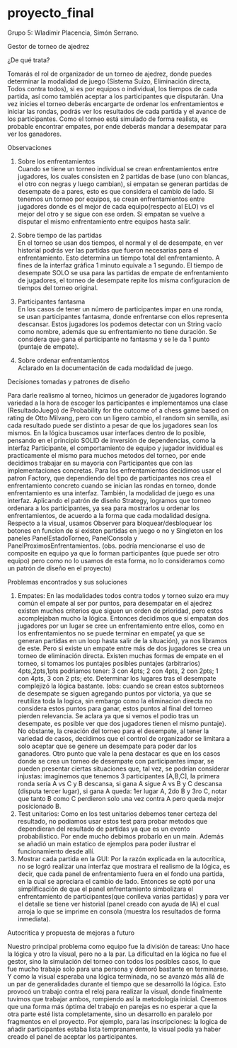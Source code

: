 # proyecto_final
Grupo 5: Wladimir Placencia, Simón Serrano.  

Gestor de torneo de ajedrez  

¿De qué trata?   

Tomarás el rol de organizador de un torneo de ajedrez, donde puedes determinar la modalidad de juego (Sistema Suizo, Eliminación directa, Todos contra todos), si es por equipos o individual, los tiempos 
de cada partida, así como también aceptar a los participantes que disputarán. Una vez inicies el torneo deberás encargarte de ordenar los enfrentamientos e iniciar las rondas, podrás ver los resultados de cada 
partida y el avance de los participantes. Como el torneo está simulado de forma realista, es probable encontrar empates, por ende deberás mandar a desempatar para ver los ganadores. 

Observaciones  

1. Sobre los enfrentamientos    
   Cuando se tiene un torneo individual se crean enfrentamientos entre jugadores, los cuales consisten en 2 partidas de base (uno con blancas, el otro con negras y luego cambian), si empatan se generan partidas     de desempate de a pares, esto es que considera el cambio de lado. Si tenemos un torneo por equipos, se crean enfrentamientos entre jugadores donde es el mejor de cada equipo(respecto al ELO) vs el mejor del      otro y se sigue con ese orden. Si empatan se vuelve a disputar el mismo enfrentamiento entre equipos hasta salir.  
  
2. Sobre tiempo de las partidas   
   En el torneo se usan dos tiempos, el normal y el de desempate, en ver historial podrás ver las partidas que fueron necesarias para el enfrentamiento. Esto determina un tiempo total del enfrentamiento. A fines    de la interfaz gráfica 1 minuto equivale a 1 segundo. El tiempo de desempate SOLO se usa para las partidas de empate de enfrentamiento de jugadores, el torneo de desempate repite los misma configuracion de       tiempos del torneo original.  
  
3. Participantes fantasma   
   En los casos de tener un número de participantes impar en una ronda, se usan participantes fantasma, donde enfrentarse con ellos representa descansar. Estos jugadores los podemos detectar con un String vacío     como nombre, además que su enfrentamiento no tiene duración. Se considera que gana el participante no fantasma y se le da 1 punto (puntaje de empate).  
  
 4. Sobre ordenar enfrentamientos  
    Aclarado en la documentación de cada modalidad de juego.  
  
  

Decisiones tomadas y patrones de diseño   

Para darle realismo al torneo, hicimos un generador de jugadores logrando variedad a la hora de escoger los participantes e implementamos una clase (ResultadoJuego) de Probability for the outcome of a chess game based on rating de Otto Milvang, pero con un ligero cambio, el random sin semilla, así cada resultado puede ser distinto a pesar de que los jugadores sean los mismos. En la lógica buscamos usar interfaces dentro de lo posible, pensando en el principio SOLID de inversión de dependencias, como la interfaz Participante, el comportamiento de equipo y jugador invididual es practicamente el mismo para muchos metodos del torneo, por ende decidimos trabajar en su mayoria con Participantes que con las implementaciones concretas. Para los enfrentamientos decidimos usar el patron Factory, que dependiendo del tipo de participantes nos crea el enfrentamiento concreto cuando se inician las rondas en torneo, donde enfrentamiento es una interfaz. También, la modalidad de juego es una interfaz. Aplicando el patrón de diseño Strategy, logramos que torneo ordenara a los participantes, ya sea para mostrarlos u ordenar los enfrentamientos, de acuerdo a la forma que cada modalidad designa. Respecto a la visual, usamos Observer para bloquear/desbloquear los botones en funcion de si existen partidas en juego o no y Singleton en los paneles PanelEstadoTorneo, PanelConsola y PanelProximosEnfrentamientos. 
(obs. podría mencionarse el uso de composite en equipo ya que lo forman participantes (que puede ser otro equipo) pero como no lo usamos de esta forma, no lo consideramos como un patrón de diseño en el proyecto)

Problemas encontrados y sus soluciones  

1. Empates: En las modalidades todos contra todos y torneo suizo era muy común el empate al ser por puntos, para desempatar en el ajedrez existen muchos criterios que siguen un orden de prioridad, pero estos acomplejaban mucho la lógica. Entonces decidimos que si empatan dos jugadores por un lugar se cree un enfrentamiento entre ellos, como en los enfrentamientos no se puede terminar en empate( ya que se generan partidas en un loop hasta salir de la situación), ya nos libramos de este. Pero si existe un empate entre más de dos jugadores se crea un torneo de eliminación directa. Existen muchas formas de empate en el torneo, si tomamos los puntajes posibles puntajes (arbitrarios) 4pts,2pts,1pts podriamos tener: 3 con 4pts; 2 con 4pts, 2 con 2pts; 1 con 4pts, 3 con 2 pts; etc. Determinar los lugares tras el desempate complejizó la lógica bastante. (obs: cuando se crean estos subtorneos de desempate se siguen agregando puntos por victoria, ya que se reutiliza toda la logica, sin embargo como la eliminacion directa no considera estos puntos para ganar, estos puntos al final del torneo pierden relevancia. Se aclara ya que si vemos el podio tras un desempate, es posible ver que dos jugadores tienen el mismo puntaje). No obstante, la creación del torneo para el desempate, al tener la variedad de casos, decidimos que el control de organizador se limitara a solo aceptar que se genere un desempate para poder dar los ganadores. Otro punto que vale la pena destacar es que en los casos donde se crea un torneo de desempate con participantes impar, se pueden presentar ciertas situaciones que, tal vez, se podrían considerar injustas: imaginemos que tenemos 3 participantes [A,B,C], la primera ronda sería A vs C y B descansa, si gana A sigue A vs B y C descansa (disputa tercer lugar), si gana A queda: 1er lugar A, 2do B y 3ro C, notar que tanto B como C perdieron solo una vez contra A pero queda mejor posicionado B.
2. Test unitarios: Como en los test unitarios debemos tener certeza del resultado, no podiamos usar estos test para probar metodos que dependieran del resultado de partidas ya que es un evento probabilistico. Por ende mucho debimos probarlo en un main. Además se añadió un main estatico de ejemplos para poder ilustrar el funcionamiento desde allí.
3. Mostrar cada partida en la GUI: Por la razón explicada en la autocrítica, no se logró realizar una interfaz que mostrara el realismo de la lógica, es decir, que cada panel de enfrentamiento fuera en el fondo una partida, en la cual se apreciara el cambio de lado. Entonces se optó por una simplificación de que el panel enfrentamiento simbolizara el enfrentamiento de participantes(que conlleva varias partidas) y para ver el detalle se tiene ver historial (panel creado con ayuda de IA) el cual arroja lo que se imprime en consola (muestra los resultados de forma inmediata).

Autocritica y propuesta de mejoras a futuro  

Nuestro principal problema como equipo fue la división de tareas: Uno hace la lógica y otro la visual, pero no a la par. La dificultad en la lógica no fue el gestor, sino la simulación del torneo con todos los posibles casos, lo que fue mucho trabajo solo para una persona y demoró bastante en terminarse. Y como la visual esperaba una lógica terminada, no se avanzó más allá de un par de generalidades durante el tiempo que se desarrolló la lógica. Esto provocó un trabajo contra el reloj para realizar la visual, donde finalmente tuvimos que trabajar ambos, rompiendo así la metodología inicial. Creemos que una forma más óptima del trabajo en parejas es no esperar a que la otra parte esté lista completamente, sino un desarrollo en paralelo por fragmentos en el proyecto. Por ejemplo, para las inscripciones: la logica de añadir participantes estaba lista tempranamente, la visual podía ya haber creado el panel de aceptar los participantes. 

   








